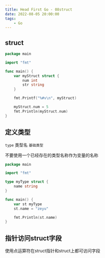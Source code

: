 ```yaml
---
title: Head First Go - 08struct
date: 2022-08-05 20:00:00
tags:
    - Go
---
```


## struct

```go
package main

import "fmt"

func main() {
	var myStruct struct {
		num int
		str string
	}

	fmt.Printf("%#v\n", myStruct)

	myStruct.num = 5
	fmt.Println(myStruct.num)
}
```

## 定义类型
`type` 类型名 `基础类型`

不要使用一个已经存在的类型名称作为变量的名称

```go
package main

import "fmt"

type myType struct {
	name string
}

func main() {
	var st myType
	st.name = "zeyu"

	fmt.Println(st.name)
}
```

## 指针访问struct字段
使用点运算符在struct指针和struct上都可访问字段

